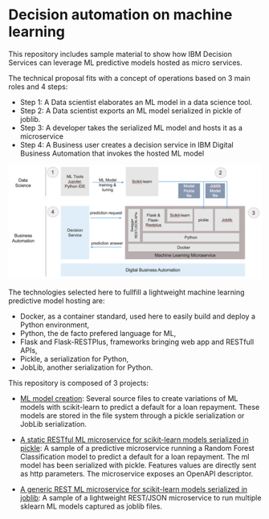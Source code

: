 # Decision automation on machine learning

This repository includes sample material to show how IBM Decision Services can leverage ML predictive models hosted as micro services.

The technical proposal fits with a concept of operations based on 3 main roles and 4 steps:
 - Step 1: A Data scientist elaborates an ML model in a data science tool.
 - Step 2: A Data scientist exports an ML model serialized in pickle of joblib.
 - Step 3: A developer takes the serialized ML model and hosts it as a microservice
 - Step 4: A Business user creates a decision service in IBM Digital Business Automation that invokes the hosted ML model
 
 ![Flow](docs/images/ml-microservice-coo.png "ML microservice stack")

The technologies selected here to fullfill a lightweight machine learning predictive model hosting are:
- Docker, as a container standard, used here to easily build and deploy a Python environment,
- Python, the de facto prefered language for ML,
- Flask and Flask-RESTPlus, frameworks bringing web app and RESTfull APIs,
- Pickle, a serialization for Python,
- JobLib, another serialization for Python.


This repository is composed of 3 projects:
- [ML model creation](src/dynamic_hosting/example_model_training/README.md): Several source files to create variations of ML models with scikit-learn to predict a default for a loan repayment. These models are stored in the file system through a pickle serialization or JobLib serialization.

- [A static RESTful ML microservice for scikit-learn models serialized in pickle](src/ml-model-static-hosting/README.md): A sample of a predictive microservice running a Random Forest Classification model to predict a default for a loan repayment. The ml model has been serialized with pickle. Features values are directly sent as http parameters. The microservice exposes an OpenAPI descriptor.

- [A generic REST ML microservice for scikit-learn models serialized in joblib](src/dynamic_hosting/README.md): A sample of a lightweight REST/JSON microservice to run multiple sklearn ML models captured as joblib files.


